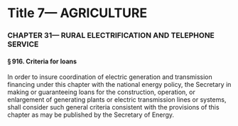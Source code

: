 
# Title 7— AGRICULTURE
### CHAPTER 31— RURAL ELECTRIFICATION AND TELEPHONE SERVICE
#### § 916. Criteria for loans

In order to insure coordination of electric generation and transmission financing under this chapter with the national energy policy, the Secretary in making or guaranteeing loans for the construction, operation, or enlargement of generating plants or electric transmission lines or systems, shall consider such general criteria consistent with the provisions of this chapter as may be published by the Secretary of Energy.
